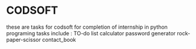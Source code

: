 # CODSOFT
these are tasks for codsoft for completion of internship in python programing
tasks include :
TO-do list
calculator
password generator
rock-paper-scissor
contact_book

